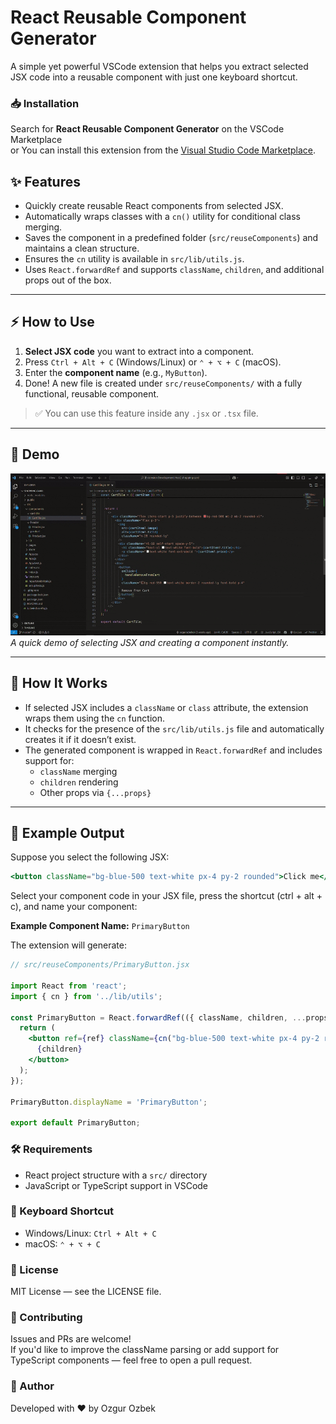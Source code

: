 # React Reusable Component Generator

A simple yet powerful VSCode extension that helps you extract selected JSX code into a reusable component with just one keyboard shortcut.

### 📥 Installation

Search for **React Reusable Component Generator** on the VSCode Marketplace  
or You can install this extension from the [Visual Studio Code Marketplace](https://marketplace.visualstudio.com/items?itemName=ozgurozbek.react-select-reuse-component).

## ✨ Features

- Quickly create reusable React components from selected JSX.
- Automatically wraps classes with a `cn()` utility for conditional class merging.
- Saves the component in a predefined folder (`src/reuseComponents`) and maintains a clean structure.
- Ensures the `cn` utility is available in `src/lib/utils.js`.
- Uses `React.forwardRef` and supports `className`, `children`, and additional props out of the box.

---

## ⚡ How to Use

1. **Select JSX code** you want to extract into a component.
2. Press `Ctrl + Alt + C` (Windows/Linux) or `⌃ + ⌥ + C` (macOS).
3. Enter the **component name** (e.g., `MyButton`).
4. Done! A new file is created under `src/reuseComponents/` with a fully functional, reusable component.

> ✅ You can use this feature inside any `.jsx` or `.tsx` file.

---

## 📸 Demo

![React Component Creator Demo](./assets/readmegif.gif)  
*A quick demo of selecting JSX and creating a component instantly.*

---

## 🧠 How It Works

- If selected JSX includes a `className` or `class` attribute, the extension wraps them using the `cn` function.
- It checks for the presence of the `src/lib/utils.js` file and automatically creates it if it doesn’t exist.
- The generated component is wrapped in `React.forwardRef` and includes support for:
  - `className` merging
  - `children` rendering
  - Other props via `{...props}`

---

## 📁 Example Output

Suppose you select the following JSX:

```jsx
<button className="bg-blue-500 text-white px-4 py-2 rounded">Click me</button>

```

Select your component code in your JSX file, press the shortcut (ctrl + alt + c), and name your component:

**Example Component Name:** `PrimaryButton`

The extension will generate:

```jsx
// src/reuseComponents/PrimaryButton.jsx

import React from 'react';
import { cn } from '../lib/utils';

const PrimaryButton = React.forwardRef(({ className, children, ...props }, ref) => {
  return (
    <button ref={ref} className={cn("bg-blue-500 text-white px-4 py-2 rounded", className)} {...props}>
      {children}
    </button>
  );
});

PrimaryButton.displayName = 'PrimaryButton';

export default PrimaryButton;

```
### 🛠 Requirements

- React project structure with a `src/` directory  
- JavaScript or TypeScript support in VSCode  

### 🔑 Keyboard Shortcut

- Windows/Linux: `Ctrl + Alt + C`  
- macOS: `⌃ + ⌥ + C`  

### 📄 License

MIT License — see the LICENSE file.

### 🙌 Contributing

Issues and PRs are welcome!  
If you'd like to improve the className parsing or add support for TypeScript components — feel free to open a pull request.

### 🔗 Author

Developed with ❤️ by Ozgur Ozbek


